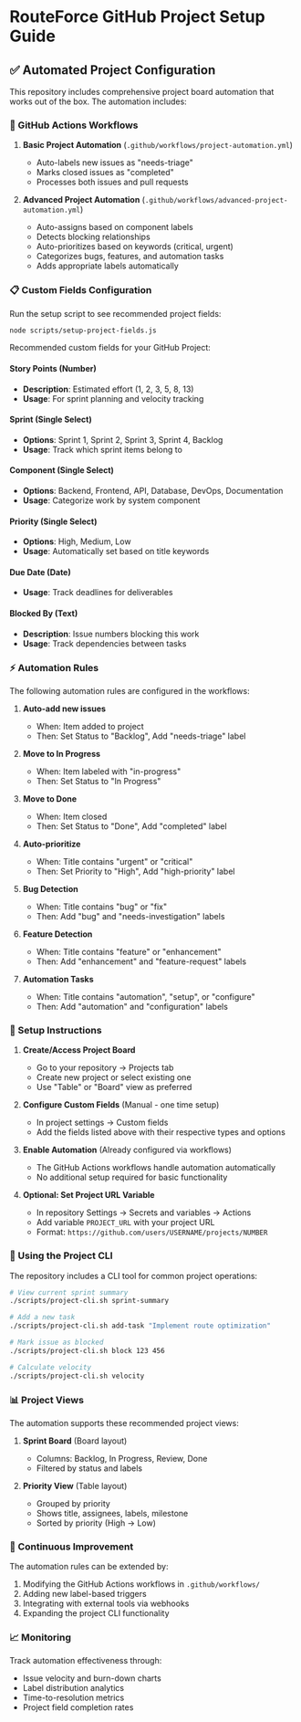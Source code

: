 # RouteForce GitHub Project Setup Guide

## ✅ Automated Project Configuration

This repository includes comprehensive project board automation that works out of the box. The automation includes:

### 🤖 GitHub Actions Workflows

1. **Basic Project Automation** (`.github/workflows/project-automation.yml`)
   - Auto-labels new issues as "needs-triage"
   - Marks closed issues as "completed"
   - Processes both issues and pull requests

2. **Advanced Project Automation** (`.github/workflows/advanced-project-automation.yml`)
   - Auto-assigns based on component labels
   - Detects blocking relationships
   - Auto-prioritizes based on keywords (critical, urgent)
   - Categorizes bugs, features, and automation tasks
   - Adds appropriate labels automatically

### 📋 Custom Fields Configuration

Run the setup script to see recommended project fields:
```bash
node scripts/setup-project-fields.js
```

Recommended custom fields for your GitHub Project:

#### Story Points (Number)
- **Description**: Estimated effort (1, 2, 3, 5, 8, 13)
- **Usage**: For sprint planning and velocity tracking

#### Sprint (Single Select)
- **Options**: Sprint 1, Sprint 2, Sprint 3, Sprint 4, Backlog
- **Usage**: Track which sprint items belong to

#### Component (Single Select)
- **Options**: Backend, Frontend, API, Database, DevOps, Documentation
- **Usage**: Categorize work by system component

#### Priority (Single Select)
- **Options**: High, Medium, Low
- **Usage**: Automatically set based on title keywords

#### Due Date (Date)
- **Usage**: Track deadlines for deliverables

#### Blocked By (Text)
- **Description**: Issue numbers blocking this work
- **Usage**: Track dependencies between tasks

### ⚡ Automation Rules

The following automation rules are configured in the workflows:

1. **Auto-add new issues**
   - When: Item added to project
   - Then: Set Status to "Backlog", Add "needs-triage" label

2. **Move to In Progress**
   - When: Item labeled with "in-progress"
   - Then: Set Status to "In Progress"

3. **Move to Done**
   - When: Item closed
   - Then: Set Status to "Done", Add "completed" label

4. **Auto-prioritize**
   - When: Title contains "urgent" or "critical"
   - Then: Set Priority to "High", Add "high-priority" label

5. **Bug Detection**
   - When: Title contains "bug" or "fix"
   - Then: Add "bug" and "needs-investigation" labels

6. **Feature Detection**
   - When: Title contains "feature" or "enhancement"
   - Then: Add "enhancement" and "feature-request" labels

7. **Automation Tasks**
   - When: Title contains "automation", "setup", or "configure"
   - Then: Add "automation" and "configuration" labels

### 🔧 Setup Instructions

1. **Create/Access Project Board**
   - Go to your repository → Projects tab
   - Create new project or select existing one
   - Use "Table" or "Board" view as preferred

2. **Configure Custom Fields** (Manual - one time setup)
   - In project settings → Custom fields
   - Add the fields listed above with their respective types and options

3. **Enable Automation** (Already configured via workflows)
   - The GitHub Actions workflows handle automation automatically
   - No additional setup required for basic functionality

4. **Optional: Set Project URL Variable**
   - In repository Settings → Secrets and variables → Actions
   - Add variable `PROJECT_URL` with your project URL
   - Format: `https://github.com/users/USERNAME/projects/NUMBER`

### 🎯 Using the Project CLI

The repository includes a CLI tool for common project operations:

```bash
# View current sprint summary
./scripts/project-cli.sh sprint-summary

# Add a new task
./scripts/project-cli.sh add-task "Implement route optimization"

# Mark issue as blocked
./scripts/project-cli.sh block 123 456

# Calculate velocity
./scripts/project-cli.sh velocity
```

### 📊 Project Views

The automation supports these recommended project views:

1. **Sprint Board** (Board layout)
   - Columns: Backlog, In Progress, Review, Done
   - Filtered by status and labels

2. **Priority View** (Table layout)
   - Grouped by priority
   - Shows title, assignees, labels, milestone
   - Sorted by priority (High → Low)

### 🔄 Continuous Improvement

The automation rules can be extended by:
1. Modifying the GitHub Actions workflows in `.github/workflows/`
2. Adding new label-based triggers
3. Integrating with external tools via webhooks
4. Expanding the project CLI functionality

### 📈 Monitoring

Track automation effectiveness through:
- Issue velocity and burn-down charts
- Label distribution analytics
- Time-to-resolution metrics
- Project field completion rates